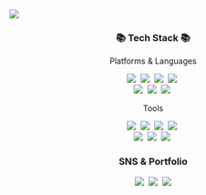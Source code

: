 <img src="https://capsule-render.vercel.app/api?type=wave&color=auto&height=300&section=header&text=JEONGA GITHUB!%20render&fontSize=90" />

<h3 align="center">📚 Tech Stack 📚</h3>
<p align="center">Platforms & Languages</p>
<p align="center">
  <img src="https://img.shields.io/badge/아이콘내용-바탕색?style=flat&logo=로고이름&logoColor=white"/></a>&nbsp
  <img src="https://img.shields.io/badge/아이콘내용-바탕색?style=flat&logo=로고이름&logoColor=white"/></a>&nbsp 
  <img src="https://img.shields.io/badge/아이콘내용-바탕색?style=flat&logo=로고이름&logoColor=white"/></a>&nbsp 
  <img src="https://img.shields.io/badge/아이콘내용-바탕색?style=flat&logo=로고이름&logoColor=white"/></a>&nbsp 
  <br>
  <img src="https://img.shields.io/badge/아이콘내용-바탕색?style=flat&logo=로고이름&logoColor=white"/></a>&nbsp 
  <img src="https://img.shields.io/badge/아이콘내용-바탕색?style=flat&logo=로고이름&logoColor=white"/></a>&nbsp 
  <img src="https://img.shields.io/badge/아이콘내용-바탕색?style=flat&logo=로고이름&logoColor=white"/></a>&nbsp 
</p>
<p align="center">Tools</p>
<p align="center">
  <img src="https://img.shields.io/badge/아이콘내용-바탕색?style=flat&logo=로고이름&logoColor=white"/></a>&nbsp
  <img src="https://img.shields.io/badge/아이콘내용-바탕색?style=flat&logo=로고이름&logoColor=white"/></a>&nbsp 
  <img src="https://img.shields.io/badge/아이콘내용-바탕색?style=flat&logo=로고이름&logoColor=white"/></a>&nbsp 
  <img src="https://img.shields.io/badge/아이콘내용-바탕색?style=flat&logo=로고이름&logoColor=white"/></a>&nbsp 
  <br>
  <img src="https://img.shields.io/badge/아이콘내용-바탕색?style=flat&logo=로고이름&logoColor=white"/></a>&nbsp 
  <img src="https://img.shields.io/badge/아이콘내용-바탕색?style=flat&logo=로고이름&logoColor=white"/></a>&nbsp 
  <img src="https://img.shields.io/badge/아이콘내용-바탕색?style=flat&logo=로고이름&logoColor=white"/></a>&nbsp 
</p>

<h3 align="center">SNS & Portfolio</h3>
<p align="center">
  <a href="https://"><img src="https://img.shields.io/badge/Tech%20Blog-11B48A?style=flat-square&logo=Vimeo&logoColor=white&link=https://"/></a>&nbsp
  <a href="https://www.instagram.com/__dnjawitm/"><img src="https://img.shields.io/badge/Instagram-E4405F?style=flat-square&logo=Instagram&logoColor=white&link=https://www.instagram.com/__dnjawitm/"/></a>&nbsp
  <a href="mailto:shinja1226@gmail.com"><img src="https://img.shields.io/badge/Gmail-d14836?style=flat-square&logo=Gmail&logoColor=white&link=shinja1226@gmail.com"/></a>
</p>
